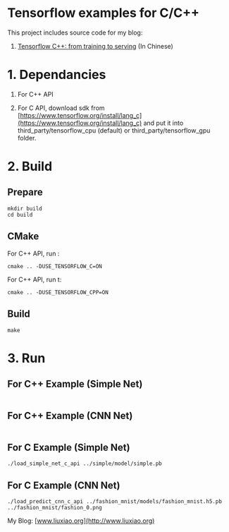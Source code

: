 
# Tensorflow examples for C/C++
This project includes source code for my blog:

1. [Tensorflow C++: from training to serving](http://www.liuxiao.org/2018/08/ubuntu-tensorflow-c-%e4%bb%8e%e8%ae%ad%e7%bb%83%e5%88%b0%e9%a2%84%e6%b5%8b1%ef%bc%9a%e7%8e%af%e5%a2%83%e6%90%ad%e5%bb%ba/) (In Chinese)

# 1. Dependancies
1. For C++ API

2. For C API, download sdk from [https://www.tensorflow.org/install/lang_c](https://www.tensorflow.org/install/lang_c) and put it into third_party/tensorflow_cpu (default) or third_party/tensorflow_gpu folder.
 
# 2. Build
## Prepare

```shell
mkdir build
cd build
```

## CMake

For C++ API, run :
 ```shell
cmake .. -DUSE_TENSORFLOW_C=ON
```

For C++ API, run t:
 ```shell
cmake .. -DUSE_TENSORFLOW_CPP=ON
```

## Build

 ```shell
make
```

# 3. Run
## For C++ Example (Simple Net)
```shell

```
## For C++ Example (CNN Net)
```shell

```
## For C Example (Simple Net)
```shell
./load_simple_net_c_api ../simple/model/simple.pb
```
## For C Example (CNN Net)
```shell
./load_predict_cnn_c_api ../fashion_mnist/models/fashion_mnist.h5.pb ../fashion_mnist/fashion_0.png
```

My Blog: [www.liuxiao.org](http://www.liuxiao.org)
